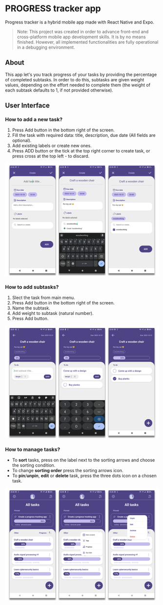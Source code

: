 # PROGRESS tracker app

Progress tracker is a hybrid mobile app made with React Native and Expo.

> Note: This project was created in order to advance front-end and cross-platform mobile app development skills. It is by no means finished. However, all implemented functionalities are fully operational in a debugging environment.

## About
This app let's you track progress of your tasks by providing the percentage of completed subtasks. In order to do this, subtasks are given weight values, depending on the effort needed to complete them (the weight of each subtask defaults to 1, if not provided otherwise).

## User Interface

### How to add a new task?
1. Press Add button in the bottom right of the screen.
2. Fill the task with required data: title, description, due date (All fields are optional).
3. Add existing labels or create new ones.
4. Press ADD button or the tick at the top right corner to create task, or press cross at the top left - to discard.

![Adding a new task](assets/s_add_task.png)

### How to add subtasks?
1. Slect the task from main menu.
2. Press Add button in the bottom right of the screen.
3. Name the subtask.
4. Add weight to subtask (natural number).
5. Press Add button.

![Adding subtasks](assets/s_add_subtasks.png)

### How to manage tasks?
* To **sort** tasks, press on the label next to the sorting arrows and choose the sorting condition.
* To change **sorting order** press the sorting arrows icon.
* To **pin**/**unpin**, **edit** or **delete** task, press the three dots icon on a chosen task.

![Managing tasks](assets/s_task_screen.png)